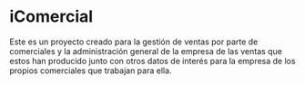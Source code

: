 # iComercial
Este es un proyecto creado para la gestión de ventas por parte de comerciales y la administración general de la empresa de las ventas que estos han producido junto con otros datos de interés para la empresa de los propios comerciales que trabajan para ella.
